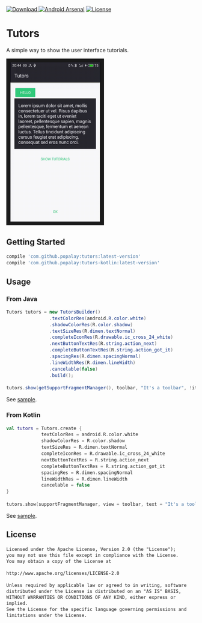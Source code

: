 [![Download](https://api.bintray.com/packages/popalay/maven/Tutors/images/download.svg) ](https://bintray.com/popalay/maven/Tutors/_latestVersion)
[![Android Arsenal](https://img.shields.io/badge/Android%20Arsenal-Tutors-orange.svg?style=flat)](https://android-arsenal.com/details/1/5075)
[![License](https://img.shields.io/badge/license-Apache--2.0-green.svg)](https://github.com/Popalay/Tutors/blob/master/LICENSE)

# Tutors

A simple way to show the user interface tutorials.

<img src="screenshots/demo-v1.0.4.gif?raw=true" alt="" width="240" border="10" />

## Getting Started

```groovy
compile 'com.github.popalay:tutors:latest-version'
compile 'com.github.popalay:tutors-kotlin:latest-version'
```
## Usage

### From Java

```java
Tutors tutors = new TutorsBuilder()
                .textColorRes(android.R.color.white)
                .shadowColorRes(R.color.shadow)
                .textSizeRes(R.dimen.textNormal)
                .completeIconRes(R.drawable.ic_cross_24_white)
                .nextButtonTextRes(R.string.action_next)
                .completeButtonTextRes(R.string.action_got_it)
                .spacingRes(R.dimen.spacingNormal)
                .lineWidthRes(R.dimen.lineWidth)
                .cancelable(false)
                .build();

tutors.show(getSupportFragmentManager(), toolbar, "It's a toolbar", !iterator.hasNext());
```

See [sample](sample/src/main/java/com/github/popalay/tutorssample/MainActivity.java).

### From Kotlin

```kotlin
val tutors = Tutors.create {
             textColorRes = android.R.color.white
             shadowColorRes = R.color.shadow
             textSizeRes = R.dimen.textNormal
             completeIconRes = R.drawable.ic_cross_24_white
             nextButtonTextRes = R.string.action_next
             completeButtonTextRes = R.string.action_got_it
             spacingRes = R.dimen.spacingNormal
             lineWidthRes = R.dimen.lineWidth
             cancelable = false
}

tutors.show(supportFragmentManager, view = toolbar, text = "It's a toolbar", isLast = true)
```

See [sample](sample/src/main/kotlin/com/github/popalay/tutorssample/MainKotlinActivity.kt).

License
-----

	Licensed under the Apache License, Version 2.0 (the "License");
	you may not use this file except in compliance with the License.
	You may obtain a copy of the License at

	http://www.apache.org/licenses/LICENSE-2.0

	Unless required by applicable law or agreed to in writing, software
	distributed under the License is distributed on an "AS IS" BASIS,
	WITHOUT WARRANTIES OR CONDITIONS OF ANY KIND, either express or implied.
	See the License for the specific language governing permissions and
	limitations under the License.
